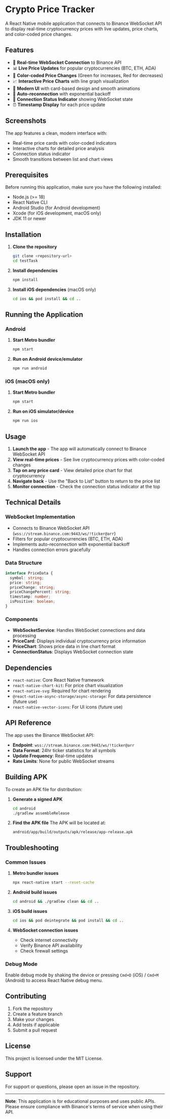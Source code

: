 # Crypto Price Tracker

A React Native mobile application that connects to Binance WebSocket API to display real-time cryptocurrency prices with live updates, price charts, and color-coded price changes.

## Features

- 🔌 **Real-time WebSocket Connection** to Binance API
- 📊 **Live Price Updates** for popular cryptocurrencies (BTC, ETH, ADA)
- 🎨 **Color-coded Price Changes** (Green for increases, Red for decreases)
- 📈 **Interactive Price Charts** with line graph visualization
- 📱 **Modern UI** with card-based design and smooth animations
- 🔄 **Auto-reconnection** with exponential backoff
- 📍 **Connection Status Indicator** showing WebSocket state
- ⏰ **Timestamp Display** for each price update

## Screenshots

The app features a clean, modern interface with:

- Real-time price cards with color-coded indicators
- Interactive charts for detailed price analysis
- Connection status indicator
- Smooth transitions between list and chart views

## Prerequisites

Before running this application, make sure you have the following installed:

- Node.js (>= 18)
- React Native CLI
- Android Studio (for Android development)
- Xcode (for iOS development, macOS only)
- JDK 11 or newer

## Installation

1. **Clone the repository**

   ```bash
   git clone <repository-url>
   cd testTask
   ```

2. **Install dependencies**

   ```bash
   npm install
   ```

3. **Install iOS dependencies** (macOS only)
   ```bash
   cd ios && pod install && cd ..
   ```

## Running the Application

### Android

1. **Start Metro bundler**

   ```bash
   npm start
   ```

2. **Run on Android device/emulator**
   ```bash
   npm run android
   ```

### iOS (macOS only)

1. **Start Metro bundler**

   ```bash
   npm start
   ```

2. **Run on iOS simulator/device**
   ```bash
   npm run ios
   ```

## Usage

1. **Launch the app** - The app will automatically connect to Binance WebSocket API
2. **View real-time prices** - See live cryptocurrency prices with color-coded changes
3. **Tap on any price card** - View detailed price chart for that cryptocurrency
4. **Navigate back** - Use the "Back to List" button to return to the price list
5. **Monitor connection** - Check the connection status indicator at the top

## Technical Details

### WebSocket Implementation

- Connects to Binance WebSocket API (`wss://stream.binance.com:9443/ws/!ticker@arr`)
- Filters for popular cryptocurrencies (BTC, ETH, ADA)
- Implements auto-reconnection with exponential backoff
- Handles connection errors gracefully

### Data Structure

```typescript
interface PriceData {
  symbol: string;
  price: string;
  priceChange: string;
  priceChangePercent: string;
  timestamp: number;
  isPositive: boolean;
}
```

### Components

- **WebSocketService**: Handles WebSocket connections and data processing
- **PriceCard**: Displays individual cryptocurrency price information
- **PriceChart**: Shows price data in line chart format
- **ConnectionStatus**: Displays WebSocket connection state

## Dependencies

- `react-native`: Core React Native framework
- `react-native-chart-kit`: For price chart visualization
- `react-native-svg`: Required for chart rendering
- `@react-native-async-storage/async-storage`: For data persistence (future use)
- `react-native-vector-icons`: For UI icons (future use)

## API Reference

The app uses the Binance WebSocket API:

- **Endpoint**: `wss://stream.binance.com:9443/ws/!ticker@arr`
- **Data Format**: 24hr ticker statistics for all symbols
- **Update Frequency**: Real-time updates
- **Rate Limits**: None for public WebSocket streams

## Building APK

To create an APK file for distribution:

1. **Generate a signed APK**

   ```bash
   cd android
   ./gradlew assembleRelease
   ```

2. **Find the APK file**
   The APK will be located at:
   ```
   android/app/build/outputs/apk/release/app-release.apk
   ```

## Troubleshooting

### Common Issues

1. **Metro bundler issues**

   ```bash
   npx react-native start --reset-cache
   ```

2. **Android build issues**

   ```bash
   cd android && ./gradlew clean && cd ..
   ```

3. **iOS build issues**

   ```bash
   cd ios && pod deintegrate && pod install && cd ..
   ```

4. **WebSocket connection issues**
   - Check internet connectivity
   - Verify Binance API availability
   - Check firewall settings

### Debug Mode

Enable debug mode by shaking the device or pressing `Cmd+D` (iOS) / `Cmd+M` (Android) to access React Native debug menu.

## Contributing

1. Fork the repository
2. Create a feature branch
3. Make your changes
4. Add tests if applicable
5. Submit a pull request

## License

This project is licensed under the MIT License.

## Support

For support or questions, please open an issue in the repository.

---

**Note**: This application is for educational purposes and uses public APIs. Please ensure compliance with Binance's terms of service when using their API.
